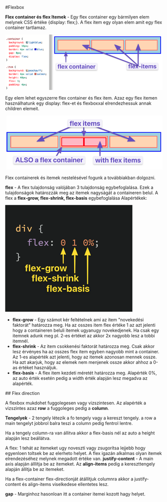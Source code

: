 #Flexbox

**Flex container és flex Itemek** - Egy flex container egy bármilyen elem melynek CSS értéke  {display: flex;}. A flex item egy olyan elem amit egy flex container tartlamaz.

![flex-container](../../img/flex-container.png)

Egy elem lehet egyszerre flex container és flex item. Azaz egy flex itemen használhatunk egy display: flex-et és flexboxxal elrendezhessuk annak children elemeit. 

![flex-item](../../img/flex-item.png)

Flex containerek és itemek nestelésével fogunk a továbbiakban dolgozni. 

**flex** - A flex tulajdonság valójában 3 tulajdonság egybefoglalása. Ezek a tulajdonságok határozzák meg az itemek nagyságát a containeren belul. A flex a **flex-grow, flex-shrink, flex-basis** egybefoglalása
Alapértékek:

![flex-values](../../img/flex-values.png)

+ **flex-grow** - Egy számot kér feltételnek ami az item "novekedési faktorát" határozza meg. Ha az osszes item flex értéke 1 az azt jelenti hogy a containeren beluli itemek ugyanugy novekedjenek. Ha csak egy itemnek adunk meg pl. 2-es értéket az akkor 2x nagyobb lesz a tobbi itemnél. 
+ **flex-shrink** - Az item csokkenési faktorát határozza meg. Csak akkor lesz érvényes ha az osszes flex item egyben nagyobb mint a container. Az 1-es alapérték azt jelenti, hogy az itemek azonosan mennek ossze. Ha azt akarjuk, hogy az elemek nem menjenek ossze akkor ahhoz a 0-as értéket használjuk. 
+ **flex-basis** - A flex item kezdeti méretét határozza meg. Alapérték 0%, az auto érték esetén pedig a width érték alapján lesz megadva az alapérték.

## Flex direction

A flexbox mukdohet fuggolegesen vagy vizszintesen. Az alapérték a vizszintes azaz **row** a fuggoleges pedig a **column**. 

**Tengelyek** - 2 tengely létezik a fo tengely vagy a kereszt tengely. a row a main tengelyt jobbrol balra teszi a column pedig fentrol lentre. 

Ha a tengely column-ra van állitva akkor a flex-basis nél az auto a height alapján lesz beállátva. 

A flex: 1 tehát az itemeket ugy noveszti vagy zsugorítsa lejjebb hogy egyenloen toltsek be az elerheto helyet. A flex igazán alkalmas olyan itemek elrendezéséhez melynek megadott értéke van. 
**justify-content** - A main axis alapján álllítja be az itemeket. 
Az **align-items** pedig a kereszttengely alapján állítja be az itemeket. 

Ha a flex-container flex-directionját átállítjuk columnra akkor a justify-content és align-items viselkedese ellentetes lesz. 

**gap** - Marginhoz hasonloan itt a container itemei kozott hagy helyet. 

